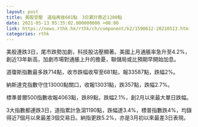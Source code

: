 ```yaml
---
layout: post
title: 美股受壓　道指再挫681點　3日累計跌近1200點
date: 2021-05-13 05:35:02.000000000 +08:00
link: https://news.rthk.hk/rthk/ch/component/k2/1590612-20210513.htm
categories: rthk
---
```


美股連跌3日，尾市跌勢加劇，科技股沽壓顯著。美國上月通脹率急升至4.2%，創近13年新高，加劇市場對通脹上升的擔憂，聯儲局或比預期早開始加息。

道瓊斯指數最多跌714點，收市跌幅收窄至681點，報33587點，跌幅2%。

納斯達克指數守住13000點關口，收報13031點，跌357點，跌幅2.7%。

標準普爾500指數收報4063點，跌89點，跌幅2.1%，創2月以來最大單日跌幅。

3大指數都連跌3日，道指累計急瀉1190點，跌幅達3.4%，標普指數跌4%，均錄得近7個月以來最差3個交易日。納指更跌5.2%，亦是3月初以來最差3日表現。
